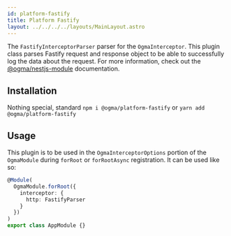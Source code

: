 ```yaml
---
id: platform-fastify
title: Platform Fastify
layout: ../../../../layouts/MainLayout.astro
---
```


The `FastifyInterceptorParser` parser for the `OgmaInterceptor`. This plugin class parses Fastify request and response object to be able to successfully log the data about the request. For more information, check out the [@ogma/nestjs-module](../module) documentation.

## Installation

Nothing special, standard `npm i @ogma/platform-fastify` or `yarn add @ogma/platform-fastify`

## Usage

This plugin is to be used in the `OgmaInterceptorOptions` portion of the `OgmaModule` during `forRoot` or `forRootAsync` registration. It can be used like so:

```ts
@Module(
  OgmaModule.forRoot({
    interceptor: {
      http: FastifyParser
    }
  })
)
export class AppModule {}
```
